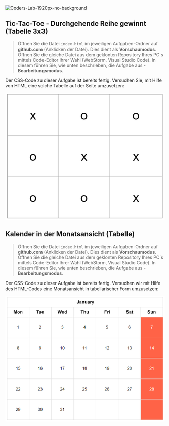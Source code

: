 ![Coders-Lab-1920px-no-background](https://user-images.githubusercontent.com/30623667/104709394-2cabee80-571f-11eb-9518-ea6a794e558e.png)


## Tic-Tac-Toe - Durchgehende Reihe gewinnt (Tabelle 3x3)

> Öffnen Sie die Datei `index.html` im jeweiligen Aufgaben-Ordner auf **github.com** (Anklicken der Datei). Dies dient als **Vorschaumodus**. 
> Öffnen Sie die gleiche Datei aus dem geklonten Repository Ihres PC´s mittels Code-Editor Ihrer Wahl (WebStorm, Visual Studio Code). In diesem führen Sie, wie unten beschrieben, die Aufgabe aus - **Bearbeitungsmodus**.

Der CSS-Code zu dieser Aufgabe ist bereits fertig. Versuchen Sie, mit Hilfe von HTML eine solche Tabelle auf der Seite umzusetzen:

![](images/table-tictactoe.png)




## Kalender in der Monatsansicht (Tabelle)

> Öffnen Sie die Datei `index.html` im jeweiligen Aufgaben-Ordner auf **github.com** (Anklicken der Datei). Dies dient als **Vorschaumodus**. 
> Öffnen Sie die gleiche Datei aus dem geklonten Repository Ihres PC´s mittels Code-Editor Ihrer Wahl (WebStorm, Visual Studio Code). In diesem führen Sie, wie unten beschrieben, die Aufgabe aus - **Bearbeitungsmodus**.

Der CSS-Code zu dieser Aufgabe ist bereits fertig. Versuchen wir mit Hilfe des HTML-Codes eine Monatsansicht in tabellarischer Form umzusetzen:

![](images/kalendarz.png)
